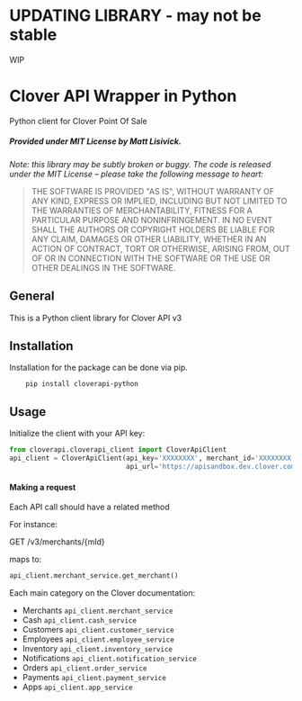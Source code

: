 # UPDATING LIBRARY - may not be stable
WIP

# Clover API Wrapper in Python #
Python client for Clover Point Of Sale 

##### Provided under MIT License by Matt Lisivick.
*Note: this library may be subtly broken or buggy. The code is released under
the MIT License – please take the following message to heart:*
> THE SOFTWARE IS PROVIDED "AS IS", WITHOUT WARRANTY OF ANY KIND, EXPRESS OR
IMPLIED, INCLUDING BUT NOT LIMITED TO THE WARRANTIES OF MERCHANTABILITY, FITNESS
FOR A PARTICULAR PURPOSE AND NONINFRINGEMENT. IN NO EVENT SHALL THE AUTHORS OR
COPYRIGHT HOLDERS BE LIABLE FOR ANY CLAIM, DAMAGES OR OTHER LIABILITY, WHETHER
IN AN ACTION OF CONTRACT, TORT OR OTHERWISE, ARISING FROM, OUT OF OR IN
CONNECTION WITH THE SOFTWARE OR THE USE OR OTHER DEALINGS IN THE SOFTWARE.

## General
This is a Python client library for Clover API v3

## Installation
Installation for the package can be done via pip.

```commandline
    pip install cloverapi-python
```

## Usage

Initialize the client with your API key:

```python
from cloverapi.cloverapi_client import CloverApiClient
api_client = CloverApiClient(api_key='XXXXXXXX', merchant_id='XXXXXXXX',
                             api_url='https://apisandbox.dev.clover.com')
```

#### Making a request

Each API call should have a related method

For instance: 

GET /v3/merchants/{mId}

maps to:

```python
api_client.merchant_service.get_merchant()
```

Each main category on the Clover documentation:

- Merchants ```api_client.merchant_service```
- Cash ```api_client.cash_service```
- Customers ```api_client.customer_service```
- Employees ```api_client.employee_service```
- Inventory ```api_client.inventory_service```
- Notifications ```api_client.notification_service```
- Orders ```api_client.order_service```
- Payments ```api_client.payment_service```
- Apps ```api_client.app_service```

